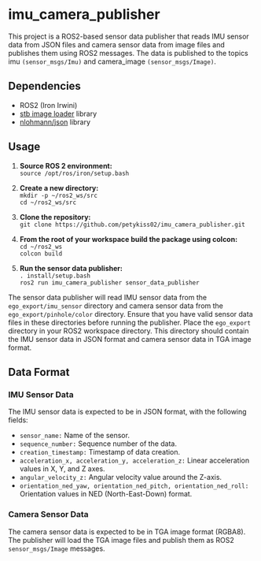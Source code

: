 
# imu_camera_publisher
This project is a ROS2-based sensor data publisher that reads IMU sensor data from JSON files and camera sensor data from image files and publishes them using ROS2 messages. The data is published to the topics imu `(sensor_msgs/Imu)` and camera_image `(sensor_msgs/Image)`.
## Dependencies

-  ROS2 (Iron Irwini)
-   [stb image loader](https://github.com/nothings/stb/tree/master) library
-   [nlohmann/json](https://github.com/nlohmann/json) library

## Usage

 1. **Source ROS 2 environment:**  
`source /opt/ros/iron/setup.bash`
 2.  **Create a new directory:**  
 `mkdir -p ~/ros2_ws/src`   
 `cd ~/ros2_ws/src` 
        
 3. **Clone the repository:**  
 `git clone https://github.com/petykiss02/imu_camera_publisher.git`
 4.  **From the root of your workspace  build the package using colcon:**  
 `cd ~/ros2_ws`  
 `colcon build`
 5. **Run the sensor data publisher:**  
 `. install/setup.bash`  
 `ros2 run imu_camera_publisher sensor_data_publisher`
  
The sensor data publisher will read IMU sensor data from the `ego_export/imu_sensor` directory and camera sensor data from the `ego_export/pinhole/color` directory. Ensure that you have valid sensor data files in these directories before running the publisher. Place the `ego_export` directory in your ROS2 workspace directory. This directory should contain the IMU sensor data in JSON format and camera sensor data in TGA image format.

## Data Format
### IMU Sensor Data
The IMU sensor data is expected to be in JSON format, with the following fields:  
- `sensor_name:` Name of the sensor.
- `sequence_number:` Sequence number of the data.
- `creation_timestamp:` Timestamp of data creation.
- `acceleration_x, acceleration_y, acceleration_z:` Linear acceleration values in X, Y, and Z axes.
- `angular_velocity_z:` Angular velocity value around the Z-axis.
- `orientation_ned_yaw, orientation_ned_pitch, orientation_ned_roll:` Orientation values in NED (North-East-Down) format.

### Camera Sensor Data
The camera sensor data is expected to be in TGA image format (RGBA8). The publisher will load the TGA image files and publish them as ROS2 `sensor_msgs/Image` messages.
	
